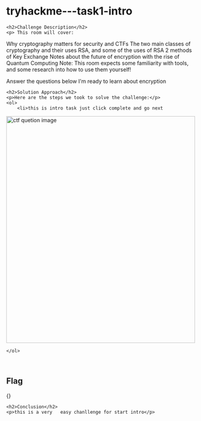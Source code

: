 <title>tryhackme---task1-intro </title>
 

<!DOCTYPE html>
<html>
 
<body>
    <h1>tryhackme---task1-intro </h1>

    <h2>Challenge Description</h2>
    <p> This room will cover:
Why cryptography matters for security and CTFs
The two main classes of cryptography and their uses
RSA, and some of the uses of RSA
2 methods of Key Exchange
Notes about the future of encryption with the rise of Quantum Computing
Note: This room expects some familiarity with tools, and some research into how to use them yourself!

Answer the questions below
I'm ready to learn about encryption
 </p>

    <h2>Solution Approach</h2>
    <p>Here are the steps we took to solve the challenge:</p>
    <ol> 
        <li>this is intro task just click complete and go next
<img src=" https://cybersecctf.github.io/blog/2024/practice/tryhackme//home/solup/Desktop/blog/2024/practice/tryhackme/Encryption-Crypto101tryhackme.png" alt="ctf quetion image" width="500" height="600" class="inline"/>
 
    </ol>
<br>
    <h2>Flag</h2>
    <p class="flag">{}
</p>

    <h2>Conclusion</h2>
    <p>this is a very   easy chanllenge for start intro</p>

</body>
</html>
